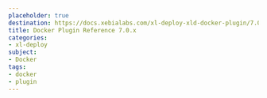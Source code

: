 ```yaml
---
placeholder: true
destination: https://docs.xebialabs.com/xl-deploy-xld-docker-plugin/7.0.x/dockerPluginManual.html
title: Docker Plugin Reference 7.0.x
categories:
- xl-deploy
subject:
- Docker
tags:
- docker
- plugin
---
```

